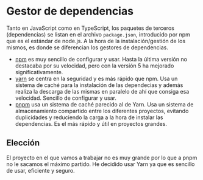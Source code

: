 # Gestor de dependencias
Tanto en JavaScript como en TypeScript, los paquetes de terceros (dependencias) se listan en el archivo `package.json`, introducido por npm que es el estándar de node.js. A la hora de la instalación/gestión de los mismos, es donde se diferencian los gestores de dependencias. 
- [npm](https://www.npmjs.com/) es muy sencillo de configurar y usar. Hasta la última versión no destacaba por su velocidad, pero con la versión 5 ha mejorado significativamente.
- [yarn](https://yarnpkg.com/) se centra en la seguridad y es más rápido que npm. Usa un sistema de caché para la instalación de las dependecias y además realiza la descarga de las mismas en paralelo de ahí que consiga esa velocidad. Sencillo de configurar y usar.
- [pnpm](https://pnpm.io/) usa un sistema de caché parecido al de Yarn. Usa un sistema de almacenamiento compartido entre los diferentes proyectos, evitando duplicidades y reduciendo la carga a la hora de instalar las dependencias. Es el más rápido y útil en proyectos grandes.

## Elección
El proyecto en el que vamos a trabajar no es muy grande por lo que a pnpm no le sacamos el máximo partido. He decidido usar Yarn ya que es sencillo de usar, eficiente y seguro. 